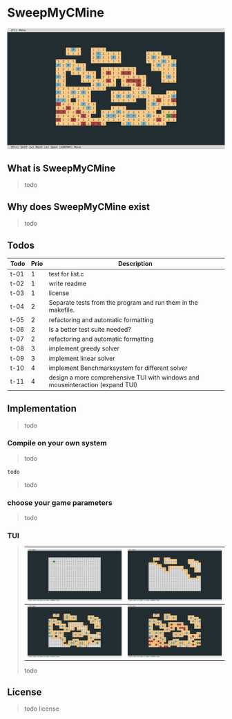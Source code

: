 # SweepMyCMine

![simpleLose](/doku/images/simpleTui_lose.png)

## What is SweepMyCMine

> todo

## Why does SweepMyCMine exist

> todo

## Todos

| Todo | Prio | Description |
| ---- | ---- | ----------- |
| t-01 | 1 | test for list.c |
| t-02 | 1 | write readme |
| t-03 | 1 | license |
| t-04 | 2 | Separate tests from the program and run them in the makefile. |
| t-05 | 2 | refactoring and automatic formatting |
| t-06 | 2 | Is a better test suite needed? |
| t-07 | 2 | refactoring and automatic formatting |
| t-08 | 3 | implement greedy solver |
| t-09 | 3 | implement linear solver |
| t-10 | 4 | implement Benchmarksystem for different solver |
| t-11 | 4 | design a more comprehensive TUI with windows and mouseinteraction (expand TUI) |


## Implementation

> todo

### Compile on your own system

> todo

	todo

> todo

### choose your game parameters

> todo

### TUI

>| ![simpleStart](/doku/images/simpleTui_start.png) | ![simpleOpen](/doku/images/simpleTui_open.png) |
>| :----: | :----: |
>| ![simpleMark](/doku/images/simpleTui_mark.png) | ![simpleLose](/doku/images/simpleTui_lose.png) |
>
>	todo

## License

> todo license

